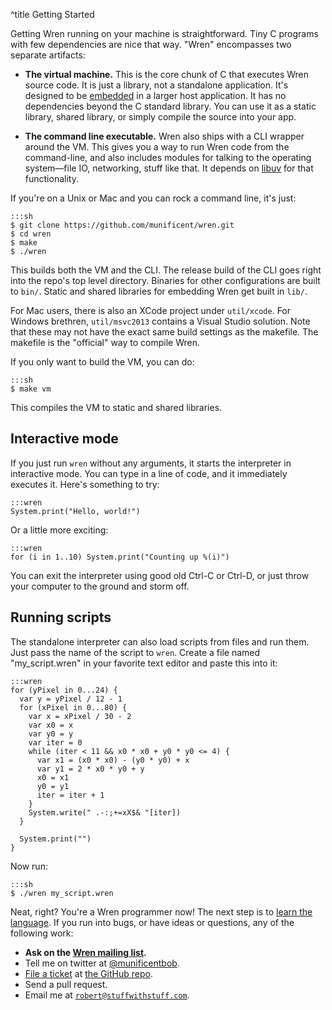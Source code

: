 ^title Getting Started

Getting Wren running on your machine is straightforward. Tiny C programs with
few dependencies are nice that way. "Wren" encompasses two separate artifacts:

 *  **The virtual machine.** This is the core chunk of C that executes Wren
    source code. It is just a library, not a standalone application. It's
    designed to be [embedded][] in a larger host application. It has no
    dependencies beyond the C standard library. You can use it as a static
    library, shared library, or simply compile the source into your app.

 *  **The command line executable.** Wren also ships with a CLI wrapper around
    the VM. This gives you a way to run Wren code from the command-line, and
    also includes modules for talking to the operating system&mdash;file IO,
    networking, stuff like that. It depends on [libuv][] for that
    functionality.

[embedded]: embedding-api.html
[libuv]: http://libuv.org/

If you're on a Unix or Mac and you can rock a command line, it's just:

    :::sh
    $ git clone https://github.com/munificent/wren.git
    $ cd wren
    $ make
    $ ./wren

This builds both the VM and the CLI. The release build of the CLI goes right
into the repo's top level directory. Binaries for other configurations are built
to `bin/`. Static and shared libraries for embedding Wren get built in `lib/`.

For Mac users, there is also an XCode project under `util/xcode`. For
Windows brethren, `util/msvc2013` contains a Visual Studio solution. Note
that these may not have the exact same build settings as the makefile. The
makefile is the "official" way to compile Wren.

If you only want to build the VM, you can do:

    :::sh
    $ make vm

This compiles the VM to static and shared libraries.

## Interactive mode

If you just run `wren` without any arguments, it starts the interpreter in
interactive mode. You can type in a line of code, and it immediately executes
it. Here's something to try:

    :::wren
    System.print("Hello, world!")

Or a little more exciting:

    :::wren
    for (i in 1..10) System.print("Counting up %(i)")

You can exit the interpreter using good old Ctrl-C or Ctrl-D, or just throw
your computer to the ground and storm off.

## Running scripts

The standalone interpreter can also load scripts from files and run them. Just
pass the name of the script to `wren`. Create a file named "my_script.wren" in
your favorite text editor and paste this into it:

    :::wren
    for (yPixel in 0...24) {
      var y = yPixel / 12 - 1
      for (xPixel in 0...80) {
        var x = xPixel / 30 - 2
        var x0 = x
        var y0 = y
        var iter = 0
        while (iter < 11 && x0 * x0 + y0 * y0 <= 4) {
          var x1 = (x0 * x0) - (y0 * y0) + x
          var y1 = 2 * x0 * y0 + y
          x0 = x1
          y0 = y1
          iter = iter + 1
        }
        System.write(" .-:;+=xX$& "[iter])
      }

      System.print("")
    }

Now run:

    :::sh
    $ ./wren my_script.wren

Neat, right? You're a Wren programmer now! The next step is to [learn the
language](syntax.html). If you run into bugs, or have ideas or questions, any of
the following work:

 *  **Ask on the [Wren mailing list][list].**
 *  Tell me on twitter at [@munificentbob][twitter].
 *  [File a ticket][issue] at [the GitHub repo][repo].
 *  Send a pull request.
 *  Email me at [`robert@stuffwithstuff.com`](mailto:robert@stuffwithstuff.com).

[list]: https://groups.google.com/forum/#!forum/wren-lang
[twitter]: https://twitter.com/intent/user?screen_name=munificentbob
[issue]: https://github.com/munificent/wren/issues
[repo]: https://github.com/munificent/wren
